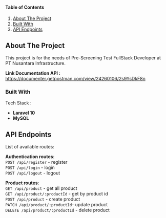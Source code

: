 <!-- TABLE OF CONTENTS -->
<h4>Table of Contents</h4>
<ol>
  <li><a href="#about-the-project">About The Project</a></li>
  <li><a href="#built-with">Built With</a></li>
 <li><a href="#api-endpoints">API Endpoints</a></li>
</ol>
<!-- ABOUT THE PROJECT -->

## About The Project
This project is for the needs of Pre-Screening Test FullStack Developer at PT Nusantara Infrastructure.

**Link Documentation API :** https://documenter.getpostman.com/view/24260106/2s9YsDkF8n

### Built With
Tech Stack :
- **Laravel 10**
- **MySQL**


## API Endpoints
List of available routes:

**Authentication routes**:\
`POST /api/register` - register\
`POST /api/login` - login\
`POST /api/logout` - logout

**Product routes**:\
`GET /api/product` - get all product\
`GET /api/product/:productId` - get by product id\
`POST /api/product` - create product\
`PATCH /api/product/:productId`- update product\
`DELETE /api/product/:productId` - delete product


